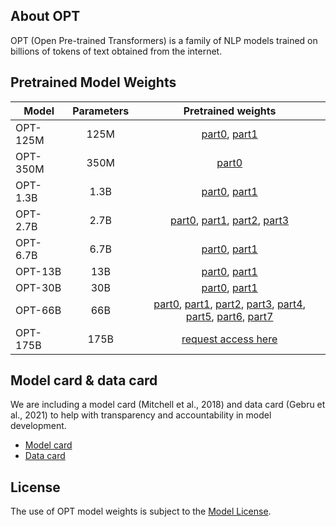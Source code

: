 ## About OPT
OPT (Open Pre-trained Transformers) is a family of NLP models trained on billions of tokens of text obtained from the internet.

## Pretrained Model Weights
| Model    | Parameters |                                                                                                                                                                                                                                                                                                                                                                       Pretrained weights                                                                                                                                                                                                                                                                                                                                                                       |
|----------|:----------:|:--------------------------------------------------------------------------------------------------------------------------------------------------------------------------------------------------------------------------------------------------------------------------------------------------------------------------------------------------------------------------------------------------------------------------------------------------------------------------------------------------------------------------------------------------------------------------------------------------------------------------------------------------------------------------------------------------------------------------------------------------------------:|
| OPT-125M |    125M    |                                                                                                                                                                                                                                                                                           [part0](https://dl.fbaipublicfiles.com/opt/v1_20220502/125m/reshard-model_part-0.pt), [part1](https://dl.fbaipublicfiles.com/opt/v1_20220502/125m/reshard-model_part-1.pt)                                                                                                                                                                                                                                                                                           |
| OPT-350M |    350M    |                                                                                                                                                                                                                                                                                                                                            [part0](https://dl.fbaipublicfiles.com/opt/v1_20220502/350m/reshard.pt)                                                                                                                                                                                                                                                                                                                                             |
| OPT-1.3B |    1.3B    |                                                                                                                                                                                                                                                                                           [part0](https://dl.fbaipublicfiles.com/opt/v1_20220502/1.3b/reshard-model_part-0.pt), [part1](https://dl.fbaipublicfiles.com/opt/v1_20220502/1.3b/reshard-model_part-1.pt)                                                                                                                                                                                                                                                                                           |
| OPT-2.7B |    2.7B    |                                                                                                                                                                                                     [part0](https://dl.fbaipublicfiles.com/opt/v1_20220502/2.7b/reshard-model_part-0.pt), [part1](https://dl.fbaipublicfiles.com/opt/v1_20220502/2.7b/reshard-model_part-1.pt), [part2](https://dl.fbaipublicfiles.com/opt/v1_20220502/2.7b/reshard-model_part-2.pt), [part3](https://dl.fbaipublicfiles.com/opt/v1_20220502/2.7b/reshard-model_part-3.pt)                                                                                                                                                                                                     |
| OPT-6.7B |    6.7B    |                                                                                                                                                                                                                                                                                           [part0](https://dl.fbaipublicfiles.com/opt/v1_20220502/6.7b/reshard-model_part-0.pt), [part1](https://dl.fbaipublicfiles.com/opt/v1_20220502/6.7b/reshard-model_part-1.pt)                                                                                                                                                                                                                                                                                           |
| OPT-13B  |    13B     |                                                                                                                                                                                                                                                                                            [part0](https://dl.fbaipublicfiles.com/opt/v1_20220502/13b/reshard-model_part-0.pt), [part1](https://dl.fbaipublicfiles.com/opt/v1_20220502/13b/reshard-model_part-1.pt)                                                                                                                                                                                                                                                                                            |
| OPT-30B  |    30B     |                                                                                                                                                                                                                                                                                            [part0](https://dl.fbaipublicfiles.com/opt/v1_20220502/30b/reshard-model_part-0.pt), [part1](https://dl.fbaipublicfiles.com/opt/v1_20220502/30b/reshard-model_part-1.pt)                                                                                                                                                                                                                                                                                            |
| OPT-66B  |    66B     | [part0](https://dl.fbaipublicfiles.com/opt/v1_20220502/66b/reshard-model_part-0-shard0.pt), [part1](https://dl.fbaipublicfiles.com/opt/v1_20220502/66b/reshard-model_part-1-shard0.pt), [part2](https://dl.fbaipublicfiles.com/opt/v1_20220502/66b/reshard-model_part-2-shard0.pt), [part3](https://dl.fbaipublicfiles.com/opt/v1_20220502/66b/reshard-model_part-3-shard0.pt), [part4](https://dl.fbaipublicfiles.com/opt/v1_20220502/66b/reshard-model_part-4-shard0.pt), [part5](https://dl.fbaipublicfiles.com/opt/v1_20220502/66b/reshard-model_part-5-shard0.pt), [part6](https://dl.fbaipublicfiles.com/opt/v1_20220502/66b/reshard-model_part-6-shard0.pt), [part7](https://dl.fbaipublicfiles.com/opt/v1_20220502/66b/reshard-model_part-7-shard0.pt) |
| OPT-175B |    175B    |                                                                                                                                                                                                                                                                                                                                                   [request access here](https://forms.gle/BDB2i44QwCr2mCJN6)                                                                                                                                                                                                                                                                                                                                                   |


## Model card & data card
We are including a model card (Mitchell et al., 2018) and data card (Gebru et al., 2021) to help with transparency and accountability in model development.
* [Model card](./model_card.md) 
* [Data card](./data_card.md)


## License
The use of OPT model weights is subject to the [Model License](./MODEL_LICENSE.md).

